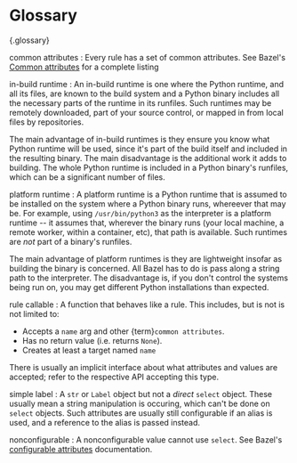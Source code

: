 # Glossary

{.glossary}

common attributes
: Every rule has a set of common attributes. See Bazel's
  [Common attributes](https://bazel.build/reference/be/common-definitions#common-attributes)
  for a complete listing

in-build runtime
: An in-build runtime is one where the Python runtime, and all its files, are
known to the build system and a Python binary includes all the necessary parts
of the runtime in its runfiles. Such runtimes may be remotely downloaded, part
of your source control, or mapped in from local files by repositories.

The main advantage of in-build runtimes is they ensure you know what Python
runtime will be used, since it's part of the build itself and included in
the resulting binary. The main disadvantage is the additional work it adds to
building. The whole Python runtime is included in a Python binary's runfiles,
which can be a significant number of files.

platform runtime
: A platform runtime is a Python runtime that is assumed to be installed on the
system where a Python binary runs, whereever that may be. For example, using `/usr/bin/python3`
as the interpreter is a platform runtime -- it assumes that, wherever the binary
runs (your local machine, a remote worker, within a container, etc), that path
is available. Such runtimes are _not_ part of a binary's runfiles.

The main advantage of platform runtimes is they are lightweight insofar as
building the binary is concerned. All Bazel has to do is pass along a string
path to the interpreter. The disadvantage is, if you don't control the systems
being run on, you may get different Python installations than expected.

rule callable
: A function that behaves like a rule. This includes, but is not is not
  limited to:
  * Accepts a `name` arg and other {term}`common attributes`.
  * Has no return value (i.e. returns `None`).
  * Creates at least a target named `name`

  There is usually an implicit interface about what attributes and values are
  accepted; refer to the respective API accepting this type.

simple label
: A `str` or `Label` object but not a _direct_ `select` object. These usually
  mean a string manipulation is occuring, which can't be done on `select`
  objects. Such attributes are usually still configurable if an alias is used,
  and a reference to the alias is passed instead.

nonconfigurable
: A nonconfigurable value cannot use `select`. See Bazel's
  [configurable attributes](https://bazel.build/reference/be/common-definitions#configurable-attributes) documentation.

